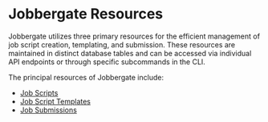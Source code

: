 # Jobbergate Resources

Jobbergate utilizes three primary resources for the efficient management of job script creation, templating, and
submission. These resources are maintained in distinct database tables and can be accessed via individual API endpoints
or through specific subcommands in the CLI.

The principal resources of Jobbergate include:

- [Job Scripts](./job_script_templates.md)
- [Job Script Templates](./job_script_templates.md)
- [Job Submissions](./job_script_templates.md)
